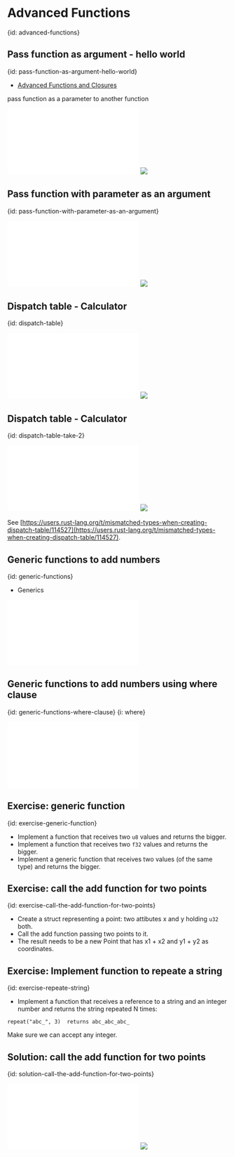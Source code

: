 # Advanced Functions
{id: advanced-functions}


## Pass function as argument - hello world
{id: pass-function-as-argument-hello-world}

* [Advanced Functions and Closures](https://doc.rust-lang.org/book/ch19-05-advanced-functions-and-closures.html)

pass function as a parameter to another function

![](examples/advanced-functions/pass-function-as-argument-simple/src/main.rs)
![](examples/advanced-functions/pass-function-as-argument-simple/out.out)


## Pass function with parameter as an argument
{id: pass-function-with-parameter-as-an-argument}

![](examples/advanced-functions/pass-function-with-parameter-as-argument/src/main.rs)
![](examples/advanced-functions/pass-function-with-parameter-as-argument/out.out)

## Dispatch table - Calculator
{id: dispatch-table}

![](examples/advanced-functions/calculator/src/main.rs)
![](examples/advanced-functions/calculator/out.out)

## Dispatch table - Calculator
{id: dispatch-table-take-2}

![](examples/advanced-functions/calculator-dispatch-table-take2/src/main.rs)
![](examples/advanced-functions/calculator-dispatch-table-take2/out.out)

See [https://users.rust-lang.org/t/mismatched-types-when-creating-dispatch-table/114527](https://users.rust-lang.org/t/mismatched-types-when-creating-dispatch-table/114527).

## Generic functions to add numbers
{id: generic-functions}

* Generics

![](examples/advanced-functions/generic-functions-add/src/main.rs)

## Generic functions to add numbers using where clause
{id: generic-functions-where-clause}
{i: where}

![](examples/advanced-functions/generic-functions-add-where/src/main.rs)

## Exercise: generic function
{id: exercise-generic-function}

* Implement a function that receives two `u8` values and returns the bigger.
* Implement a function that receives two `f32` values and returns the bigger.
* Implement a generic function that receives two values (of the same type) and returns the bigger.

## Exercise: call the add function for two points
{id: exercise-call-the-add-function-for-two-points}

* Create a struct representing a point: two attibutes x and y holding `u32` both.
* Call the add function passing two points to it.
* The result needs to be a new Point that has x1 + x2 and y1 + y2 as coordinates.

## Exercise: Implement function to repeate a string
{id: exercise-repeate-string}

* Implement a function that receives a reference to a string and an integer number and returns the string repeated N times:

```
repeat("abc_", 3)  returns abc_abc_abc_
```

Make sure we can accept any integer.


## Solution: call the add function for two points
{id: solution-call-the-add-function-for-two-points}

![](examples/advanced-functions/add-points/src/main.rs)
![](examples/advanced-functions/add-points/out.out)

